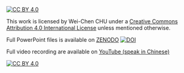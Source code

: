 [![CC BY 4.0][cc-by-shield]][cc-by]

This work is licensed by Wei-Chen CHU under a
[Creative Commons Attribution 4.0 International License][cc-by] unless mentioned otherwise.



[cc-by]: http://creativecommons.org/licenses/by/4.0/
[cc-by-image]: https://i.creativecommons.org/l/by/4.0/88x31.png
[cc-by-shield]: https://img.shields.io/badge/License-CC%20BY%204.0-lightgrey.svg

Full PowerPoint files is available on [ZENODO](https://zenodo.org/records/12736727)
[![DOI](https://zenodo.org/badge/DOI/10.5281/zenodo.12736727.svg)](https://doi.org/10.5281/zenodo.12736727)

Full video recording are available on [YouTube (speak in Chinese)](https://www.youtube.com/watch?v=cnfW9vPQ_XI)

[![CC BY 4.0][cc-by-image]][cc-by]
